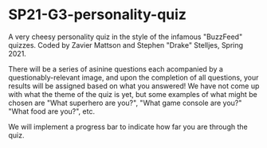 # SP21-G3-personality-quiz

A very cheesy personality quiz in the style of the infamous "BuzzFeed" quizzes.
Coded by Zavier Mattson and Stephen "Drake" Stelljes, Spring 2021.

There will be a series of asinine questions each acompanied by a questionably-relevant image, and upon the completion of all questions, your results will be assigned based on
what you answered! We have not come up with what the theme of the quiz is yet, but some examples of what might be chosen are "What superhero are you?", "What game console are you?"
"What food are you?", etc.

We will implement a progress bar to indicate how far you are through the quiz.
